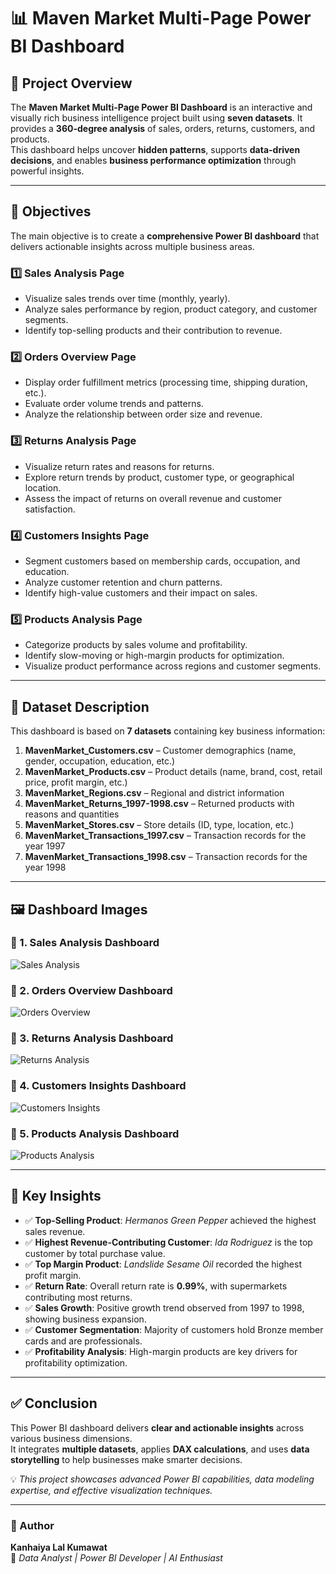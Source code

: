 # 📊 Maven Market Multi-Page Power BI Dashboard  

## 🚀 Project Overview  
The **Maven Market Multi-Page Power BI Dashboard** is an interactive and visually rich business intelligence project built using **seven datasets**. It provides a **360-degree analysis** of sales, orders, returns, customers, and products.  
This dashboard helps uncover **hidden patterns**, supports **data-driven decisions**, and enables **business performance optimization** through powerful insights.

---

## 🎯 Objectives  
The main objective is to create a **comprehensive Power BI dashboard** that delivers actionable insights across multiple business areas.

### 1️⃣ Sales Analysis Page  
- Visualize sales trends over time (monthly, yearly).  
- Analyze sales performance by region, product category, and customer segments.  
- Identify top-selling products and their contribution to revenue.  

### 2️⃣ Orders Overview Page  
- Display order fulfillment metrics (processing time, shipping duration, etc.).  
- Evaluate order volume trends and patterns.  
- Analyze the relationship between order size and revenue.  

### 3️⃣ Returns Analysis Page  
- Visualize return rates and reasons for returns.  
- Explore return trends by product, customer type, or geographical location.  
- Assess the impact of returns on overall revenue and customer satisfaction.  

### 4️⃣ Customers Insights Page  
- Segment customers based on membership cards, occupation, and education.  
- Analyze customer retention and churn patterns.  
- Identify high-value customers and their impact on sales.  

### 5️⃣ Products Analysis Page  
- Categorize products by sales volume and profitability.  
- Identify slow-moving or high-margin products for optimization.  
- Visualize product performance across regions and customer segments.  

---

## 📂 Dataset Description  
This dashboard is based on **7 datasets** containing key business information:  

1. **MavenMarket_Customers.csv** – Customer demographics (name, gender, occupation, education, etc.)  
2. **MavenMarket_Products.csv** – Product details (name, brand, cost, retail price, profit margin, etc.)  
3. **MavenMarket_Regions.csv** – Regional and district information  
4. **MavenMarket_Returns_1997-1998.csv** – Returned products with reasons and quantities  
5. **MavenMarket_Stores.csv** – Store details (ID, type, location, etc.)  
6. **MavenMarket_Transactions_1997.csv** – Transaction records for the year 1997  
7. **MavenMarket_Transactions_1998.csv** – Transaction records for the year 1998  

---

## 🖼️ Dashboard Images  

### 📌 1. Sales Analysis Dashboard  
![Sales Analysis](Sales_Analysis_Dashboard.png)  

### 📌 2. Orders Overview Dashboard  
![Orders Overview](Orders_Analysis_Dashboard.png)  

### 📌 3. Returns Analysis Dashboard  
![Returns Analysis](Return_Analysis_Dashboard.png)  

### 📌 4. Customers Insights Dashboard  
![Customers Insights](Customers_Analysis_Dashboard.png)  

### 📌 5. Products Analysis Dashboard  
![Products Analysis](Product_Analysis_Dashboard.png)  

---

## 🔑 Key Insights  

- ✅ **Top-Selling Product**: *Hermanos Green Pepper* achieved the highest sales revenue.  
- ✅ **Highest Revenue-Contributing Customer**: *Ida Rodriguez* is the top customer by total purchase value.  
- ✅ **Top Margin Product**: *Landslide Sesame Oil* recorded the highest profit margin.  
- ✅ **Return Rate**: Overall return rate is **0.99%**, with supermarkets contributing most returns.  
- ✅ **Sales Growth**: Positive growth trend observed from 1997 to 1998, showing business expansion.  
- ✅ **Customer Segmentation**: Majority of customers hold Bronze member cards and are professionals.  
- ✅ **Profitability Analysis**: High-margin products are key drivers for profitability optimization.  

---

## ✅ Conclusion  
This Power BI dashboard delivers **clear and actionable insights** across various business dimensions.  
It integrates **multiple datasets**, applies **DAX calculations**, and uses **data storytelling** to help businesses make smarter decisions.

💡 *This project showcases advanced Power BI capabilities, data modeling expertise, and effective visualization techniques.*

---

### 🔗 Author  
**Kanhaiya Lal Kumawat**  
📌 *Data Analyst | Power BI Developer | AI Enthusiast*

